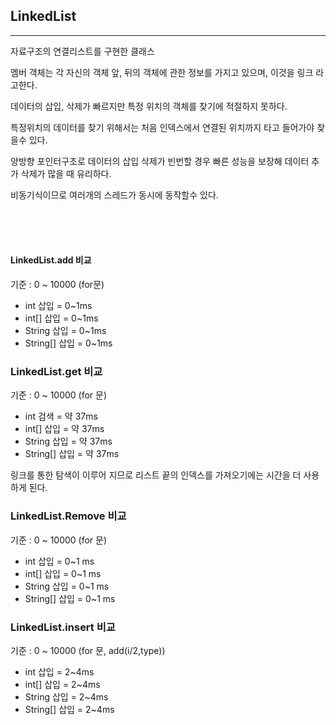## LinkedList

---

자료구조의 연결리스트를 구현한 클래스

멤버 객체는 각 자신의 객체 앞, 뒤의 객체에 관한 정보를 가지고 있으며, 이것을 링크 라고한다.

데이터의 삽입, 삭제가 빠르지만 특정 위치의 객체를 찾기에 적절하지 못하다.

특정위치의 데이터를 찾기 위해서는 처음 인덱스에서 연결된 위치까지 타고 들어가야 찾을수 있다.

양방향 포인터구조로 데이터의 삽입 삭제가 빈번할 경우 빠른 성능을 보장해 데이터 추가 삭제가 많을 때 유리하다.

비동기식이므로 여러개의 스레드가 동시에 동작할수 있다.

<br><br><br>

#### LinkedList.add 비교 
기준 : 0 ~ 10000 (for문)
- int 삽입 = 0~1ms
- int[] 삽입 = 0~1ms
- String 삽입 = 0~1ms
- String[] 삽입 = 0~1ms

### LinkedList.get 비교
기준 : 0 ~ 10000 (for 문)
- int 검색 = 약 37ms
- int[] 삽입 = 약 37ms
- String 삽입 = 약 37ms
- String[] 삽입 = 약 37ms

링크를 통한 탐색이 이루어 지므로 리스트 끝의 인덱스를 가져오기에는 시간을 더 사용하게 된다.

### LinkedList.Remove 비교
기준 : 0 ~ 10000 (for 문)
- int 삽입 = 0~1 ms
- int[] 삽입 = 0~1 ms
- String 삽입 = 0~1 ms
- String[] 삽입 = 0~1 ms

### LinkedList.insert 비교
기준 : 0 ~ 10000 (for 문, add(i/2,type))
- int 삽입 = 2~4ms
- int[] 삽입 = 2~4ms
- String 삽입 = 2~4ms
- String[] 삽입 = 2~4ms
